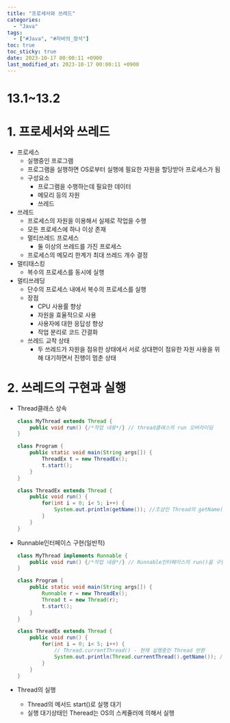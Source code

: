 ```yaml
---
title: "프로세서와 쓰레드"
categories:
  - "Java"
tags:
  - ["#Java", "#자바의_정석"]
toc: true
toc_sticky: true
date: 2023-10-17 00:00:11 +0900
last_modified_at: 2023-10-17 00:00:11 +0900
---
```

# 13.1~13.2

# 1. 프로세서와 쓰레드

- 프로세스
    - 실행중인 프로그램
    - 프로그램을 실행하면 OS로부터 실행에 필요한 자원을 할당받아 프로세스가 됨
    - 구성요소
        - 프로그램을 수행하는데 필요한 데이터
        - 메모리 등의 자원
        - 쓰레드
- 쓰레드
    - 프로세스의 자원을 이용해서 실제로 작업을 수행
    - 모든 프로세스에 하나 이상 존재
    - 멀티쓰레드 프로세스
        - 둘 이상의 쓰레드를 가진 프로세스
    - 프로세스의 메모리 한계가 최대 쓰레드 개수 결정
- 멀티태스킹
    - 복수의 프로세스를 동시에 실행
- 멀티쓰레딩
    - 단수의 프로세스 내에서 복수의 프로세스를 실행
    - 장점
        - CPU 사용률 향상
        - 자원을 효율적으로 사용
        - 사용자에 대한 응답성 향상
        - 작업 분리로 코드 간결화
    - 쓰레드 교착 상태
        - 두 쓰레드가 자원을 점유한 상태에서 서로 상대편이 점유한 자원 사용을 위해 대기하면서 진행이 멈춘 상태

# 2. 쓰레드의 구현과 실행

- Thread클래스 상속
    
    ```java
    class MyThread extends Thread {
    	public void run() {/*작업 내용*/} // thread클래스의 run 오버라이딩
    }
    
    class Program {
    	public static void main(String args[]) {
    		ThreadEx t = new ThreadEx();
    		t.start();
    	}
    }
    
    class ThreadEx extends Thread {
    	public void run() {
    		for(int i = 0; i< 5; i++) {
    			System.out.println(getName()); //조상인 Thread의 getName() 호출
    		}
    	}
    }
    ```
    
- Runnable인터페이스 구현(일반적)
    
    ```java
    class MyThread implements Runnable {
    	public void run() {/*작업 내용*/} // Runnable인터페이스의 run()을 구현
    }
    
    class Program {
    	public static void main(String args[]) {
    		Runnable r = new ThreadEx();
    		Thread t = new Thread(r);
    		t.start();
    	}
    }
    
    class ThreadEx extends Thread {
    	public void run() {
    		for(int i = 0; i< 5; i++) {
    			// Thread.currentThread() - 현재 실행중인 Thread 반환
    			System.out.println(Thread.currentThread().getName()); //조상인 Thread의 getName() 호출
    		}
    	}
    }
    ```
    
- Thread의 실행
    - Thread의 메서드 start()로 실행 대기
    - 실행 대기상태인 Theread는 OS의 스케쥴러에 의해서 실행